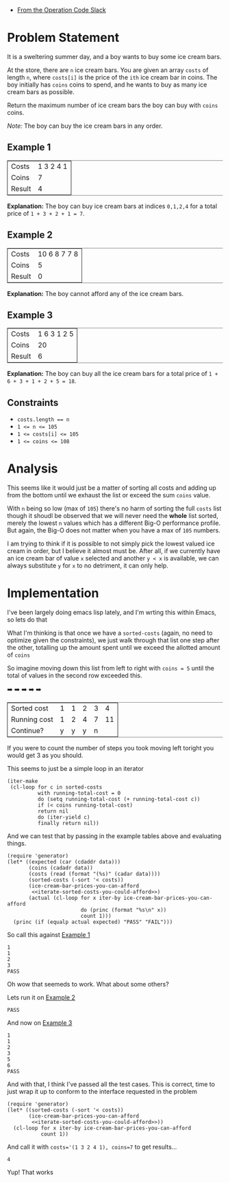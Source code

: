 -   [From the Operation Code Slack](https://operation-code.slack.com/archives/C7JMZ5LAV/p1673011098106419)


# Problem Statement

It is a sweltering summer day, and a boy wants to buy some ice cream bars.

At the store, there are `n` ice cream bars. You are given an array `costs` of length `n`, where `costs[i]` is the price of the `ith` ice cream bar in coins. The boy initially has `coins` coins to spend, and he wants to buy as many ice cream bars as possible.

Return the maximum number of ice cream bars the boy can buy with `coins` coins.

*Note:* The boy can buy the ice cream bars in any order.


## Example 1

<table id="orge2e7100" border="2" cellspacing="0" cellpadding="6" rules="groups" frame="hsides">


<colgroup>
<col  class="org-left" />

<col  class="org-right" />
</colgroup>
<tbody>
<tr>
<td class="org-left">Costs</td>
<td class="org-right">1 3 2 4 1</td>
</tr>


<tr>
<td class="org-left">Coins</td>
<td class="org-right">7</td>
</tr>


<tr>
<td class="org-left">Result</td>
<td class="org-right">4</td>
</tr>
</tbody>
</table>

**Explanation:** The boy can buy ice cream bars at indices `0,1,2,4` for a total price of `1 + 3 + 2 + 1 = 7`.


## Example 2

<table id="org8ace807" border="2" cellspacing="0" cellpadding="6" rules="groups" frame="hsides">


<colgroup>
<col  class="org-left" />

<col  class="org-right" />
</colgroup>
<tbody>
<tr>
<td class="org-left">Costs</td>
<td class="org-right">10 6 8 7 7 8</td>
</tr>


<tr>
<td class="org-left">Coins</td>
<td class="org-right">5</td>
</tr>


<tr>
<td class="org-left">Result</td>
<td class="org-right">0</td>
</tr>
</tbody>
</table>

**Explanation:** The boy cannot afford any of the ice cream bars.


## Example 3

<table id="org3514bc7" border="2" cellspacing="0" cellpadding="6" rules="groups" frame="hsides">


<colgroup>
<col  class="org-left" />

<col  class="org-right" />
</colgroup>
<tbody>
<tr>
<td class="org-left">Costs</td>
<td class="org-right">1 6 3 1 2 5</td>
</tr>


<tr>
<td class="org-left">Coins</td>
<td class="org-right">20</td>
</tr>


<tr>
<td class="org-left">Result</td>
<td class="org-right">6</td>
</tr>
</tbody>
</table>

**Explanation:** The boy can buy all the ice cream bars for a total price of `1 + 6 + 3 + 1 + 2 + 5 = 18`.


## Constraints

-   `costs.length == n`
-   `1 <= n <= 105`
-   `1 <= costs[i] <= 105`
-   `1 <= coins <= 108`


# Analysis

This seems like it would just be a matter of sorting all costs and adding up from the bottom until we exhaust the list or exceed the sum `coins` value.

With `n` being so low (max of `105`) there's no harm of sorting the full `costs` list though it shoudl be observed that we will never need the **whole** list sorted, merely the lowest `n` values which has a different Big-O performance profile. But again, the Big-O does not matter when you have a max of `105` numbers.

I am trying to think if it is possible to not simply pick the lowest valued ice cream in order, but I believe it almost must be. After all, if we currently have an ice cream bar of value `x` selected and another `y < x` is available, we can always substitute `y` for `x` to no detriment, it can only help.


# Implementation

I've been largely doing emacs lisp lately, and I'm wrting this within Emacs, so lets do that

What I'm thinking is that once we have a `sorted-costs` (again, no need to optimize given the constraints), we just walk through that list one step after the other, totalling up the amount spent until we exceed the allotted amount of `coins`

So imagine moving down this list from left to right with `coins = 5` until the total of values in the second row exceeded this.

➡️ ➡️ ➡️ ➡️ ➡️

<table border="2" cellspacing="0" cellpadding="6" rules="groups" frame="hsides">


<colgroup>
<col  class="org-left" />

<col  class="org-right" />

<col  class="org-right" />

<col  class="org-right" />

<col  class="org-right" />

<col  class="org-right" />
</colgroup>
<tbody>
<tr>
<td class="org-left">Sorted cost</td>
<td class="org-right">1</td>
<td class="org-right">1</td>
<td class="org-right">2</td>
<td class="org-right">3</td>
<td class="org-right">4</td>
</tr>


<tr>
<td class="org-left">Running cost</td>
<td class="org-right">1</td>
<td class="org-right">2</td>
<td class="org-right">4</td>
<td class="org-right">7</td>
<td class="org-right">11</td>
</tr>


<tr>
<td class="org-left">Continue?</td>
<td class="org-right">y</td>
<td class="org-right">y</td>
<td class="org-right">y</td>
<td class="org-right">n</td>
<td class="org-right">&#xa0;</td>
</tr>
</tbody>
</table>

If you were to count the number of steps you took moving left toright you would get 3 as you should.

This seems to just be a simple loop in an iterator

    (iter-make
     (cl-loop for c in sorted-costs
              with running-total-cost = 0
              do (setq running-total-cost (+ running-total-cost c))
              if (< coins running-total-cost)
              return nil
              do (iter-yield c)
              finally return nil))

And we can test that by passing in the example tables above and evaluating things.

    (require 'generator)
    (let* ((expected (car (cdaddr data)))
           (coins (cadadr data))
           (costs (read (format "(%s)" (cadar data))))
           (sorted-costs (-sort '< costs))
           (ice-cream-bar-prices-you-can-afford
            <<iterate-sorted-costs-you-could-afford>>)
           (actual (cl-loop for x iter-by ice-cream-bar-prices-you-can-afford
                            do (princ (format "%s\n" x))
                            count 1)))
      (princ (if (equalp actual expected) "PASS" "FAIL")))

So call this against [Example 1](#org7f3cea0)

    1
    1
    2
    3
    PASS

Oh wow that seemeds to work. What about some others?

Lets run it on [Example 2](#org99b1890)

    PASS

And now on [Example 3](#orge819381)

    1
    1
    2
    3
    5
    6
    PASS

And with that, I think I've passed all the test cases. This is correct, time to just wrap it up to conform to the interface requested in the problem

    (require 'generator)
    (let* ((sorted-costs (-sort '< costs))
           (ice-cream-bar-prices-you-can-afford
            <<iterate-sorted-costs-you-could-afford>>))
      (cl-loop for x iter-by ice-cream-bar-prices-you-can-afford
               count 1))

And call it with `costs='(1 3 2 4 1), coins=7` to get results&#x2026;

    4

Yup! That works

